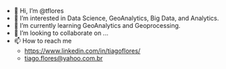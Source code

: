 - 👋 Hi, I’m @tflores
- 👀 I’m interested in Data Science, GeoAnalytics, Big Data, and Analytics.
- 🌱 I’m currently learning GeoAnalytics and Geoprocessing.
- 💞️ I’m looking to collaborate on ...
- 📫 How to reach me 
  -  https://www.linkedin.com/in/tiagoflores/
  -  tiago.flores@yahoo.com.br 

<!---
tflores/tflores is a ✨ special ✨ repository because its `README.md` (this file) appears on your GitHub profile.
You can click the Preview link to take a look at your changes.
--->
